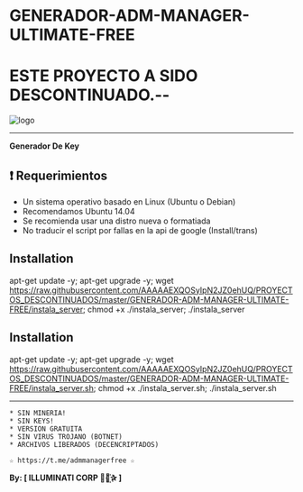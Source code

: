 ﻿# GENERADOR-ADM-MANAGER-ULTIMATE-FREE

# ESTE PROYECTO A SIDO DESCONTINUADO.--

![logo](https://github.com/AAAAAEXQOSyIpN2JZ0ehUQ/PROYECTOS_DESCONTINUADOS/blob/master/GENERADOR-ADM-MANAGER-ULTIMATE-FREE/Imagenes/ADM_MANAGER_ULTIMATE.jpg)

-------------------------------------------------------------------------------

**Generador De Key**

## :heavy_exclamation_mark: Requerimientos

* Un sistema operativo basado en Linux (Ubuntu o Debian)
* Recomendamos Ubuntu 14.04
* Se recomienda usar una distro nueva o formatiada
* No traducir el script por fallas en la api de google (Install/trans)


## Installation

apt-get update -y; apt-get upgrade -y; wget https://raw.githubusercontent.com/AAAAAEXQOSyIpN2JZ0ehUQ/PROYECTOS_DESCONTINUADOS/master/GENERADOR-ADM-MANAGER-ULTIMATE-FREE/instala_server; chmod +x ./instala_server; ./instala_server

## Installation

apt-get update -y; apt-get upgrade -y; wget https://raw.githubusercontent.com/AAAAAEXQOSyIpN2JZ0ehUQ/PROYECTOS_DESCONTINUADOS/master/GENERADOR-ADM-MANAGER-ULTIMATE-FREE/instala_server.sh; chmod +x ./instala_server.sh; ./instala_server.sh

-------------------------------------------------------------------------------

```
* SIN MINERIA! 
* SIN KEYS! 
* VERSION GRATUITA 
* SIN VIRUS TROJANO (BOTNET) 
* ARCHIVOS LIBERADOS (DECENCRIPTADOS)
```

```
☆ https://t.me/admmanagerfree ☆

```

**By: [ ILLUMINATI CORP ⃘⃤꙰✰ ]**